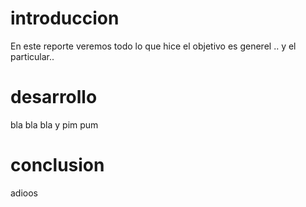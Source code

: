# introduccion

En este reporte veremos todo lo que hice
el objetivo es generel .. y el particular..

# desarrollo
bla bla bla y pim pum

# conclusion

adioos